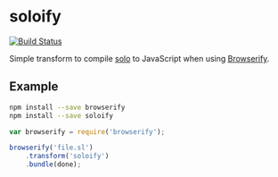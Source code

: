 # soloify

[![Build Status](https://travis-ci.org/kiasaki/soloify.svg)](https://travis-ci.org/kiasaki/soloify)

Simple transform to compile [solo](https://github.com/kiasaki/solo-lisp) to JavaScript when using [Browserify](https://github.com/substack/node-browserify).

## Example

```sh
npm install --save browserify
npm install --save soloify
```

```js
var browserify = require('browserify');

browserify('file.sl')
    .transform('soloify')
    .bundle(done);
```
